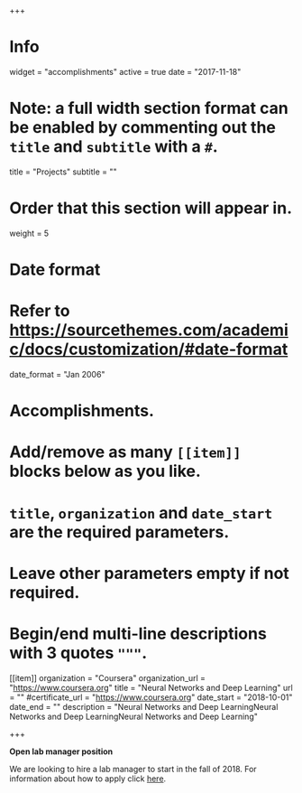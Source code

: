 +++
# Info
widget = "accomplishments"
active = true
date = "2017-11-18"

# Note: a full width section format can be enabled by commenting out the `title` and `subtitle` with a `#`.
title = "Projects"
subtitle = ""

# Order that this section will appear in.
weight = 5

# Date format
#   Refer to https://sourcethemes.com/academic/docs/customization/#date-format
date_format = "Jan 2006"

# Accomplishments.
#   Add/remove as many `[[item]]` blocks below as you like.
#   `title`, `organization` and `date_start` are the required parameters.
#   Leave other parameters empty if not required.
#   Begin/end multi-line descriptions with 3 quotes `"""`.

[[item]]
  organization = "Coursera"
  organization_url = "https://www.coursera.org"
  title = "Neural Networks and Deep Learning"
  url = ""
  #certificate_url = "https://www.coursera.org"
  date_start = "2018-10-01"
  date_end = ""
  description = "Neural Networks and Deep LearningNeural Networks and Deep LearningNeural Networks and Deep Learning"


+++

__Open lab manager position__ 

We are looking to hire a lab manager to start in the fall of 2018. For information about how to apply click [here](/news/lab_manager/).

